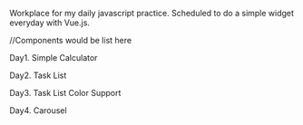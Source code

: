 Workplace for my daily javascript practice.
Scheduled to do a simple widget everyday with Vue.js.

//Components would be list here

Day1. Simple Calculator

Day2. Task List

Day3. Task List Color Support

Day4. Carousel
